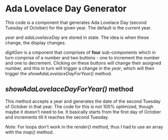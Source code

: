 # Ada Lovelace Day Generator
This code is a component that generates Ada Lovelace Day (second Tuesday of October) for the given year. The default is the current year.

*year* and *adaLovelaceDay* are stored in state. The idea is when these change, the display changes.

*digitGen* is a cmponent that comprises of **four** sub-components which in turn comprise of a number and two buttons - one to increment the number and one to decrement. Clicking on these buttons will change their assigned number, and this in turn will trigger a change in the *year*, which will then trigger the *showAdaLovelaceDayForYear()* method.

## *showAdaLovelaceDayForYear()* method
This method accepts a year and generates the date of the second Tuesday of October in that year. The code for this is not 100% optimized, though maybe it doesn't need to be. It basically starts from the first day of October and increments till it reaches the second Tuesday.

*Note:* For loops don't work in the *render()* method, thus I had to use an array with the *map()* method.

